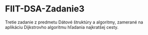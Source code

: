 # FIIT-DSA-Zadanie3
Tretie zadanie z predmetu Dátové štruktúry a algoritmy, zamerané na aplikáciu Dijkstrovho algoritmu hľadania najkratšej cesty.
